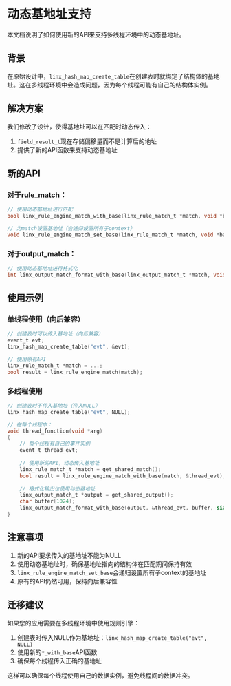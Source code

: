# 动态基地址支持

本文档说明了如何使用新的API来支持多线程环境中的动态基地址。

## 背景

在原始设计中，`linx_hash_map_create_table`在创建表时就绑定了结构体的基地址。这在多线程环境中会造成问题，因为每个线程可能有自己的结构体实例。

## 解决方案

我们修改了设计，使得基地址可以在匹配时动态传入：

1. `field_result_t`现在存储偏移量而不是计算后的地址
2. 提供了新的API函数来支持动态基地址

## 新的API

### 对于rule_match：

```c
// 使用动态基地址进行匹配
bool linx_rule_engine_match_with_base(linx_rule_match_t *match, void *base_addr);

// 为match设置基地址（会递归设置所有子context）
void linx_rule_engine_match_set_base(linx_rule_match_t *match, void *base_addr);
```

### 对于output_match：

```c
// 使用动态基地址进行格式化
int linx_output_match_format_with_base(linx_output_match_t *match, void *base_addr, char *buffer, size_t buffer_size);
```

## 使用示例

### 单线程使用（向后兼容）

```c
// 创建表时可以传入基地址（向后兼容）
event_t evt;
linx_hash_map_create_table("evt", &evt);

// 使用原有API
linx_rule_match_t *match = ...;
bool result = linx_rule_engine_match(match);
```

### 多线程使用

```c
// 创建表时不传入基地址（传入NULL）
linx_hash_map_create_table("evt", NULL);

// 在每个线程中：
void thread_function(void *arg)
{
    // 每个线程有自己的事件实例
    event_t thread_evt;
    
    // 使用新的API，动态传入基地址
    linx_rule_match_t *match = get_shared_match();
    bool result = linx_rule_engine_match_with_base(match, &thread_evt);
    
    // 格式化输出也使用动态基地址
    linx_output_match_t *output = get_shared_output();
    char buffer[1024];
    linx_output_match_format_with_base(output, &thread_evt, buffer, sizeof(buffer));
}
```

## 注意事项

1. 新的API要求传入的基地址不能为NULL
2. 使用动态基地址时，确保基地址指向的结构体在匹配期间保持有效
3. `linx_rule_engine_match_set_base`会递归设置所有子context的基地址
4. 原有的API仍然可用，保持向后兼容性

## 迁移建议

如果您的应用需要在多线程环境中使用规则引擎：

1. 创建表时传入NULL作为基地址：`linx_hash_map_create_table("evt", NULL)`
2. 使用新的`*_with_base`API函数
3. 确保每个线程传入正确的基地址

这样可以确保每个线程使用自己的数据实例，避免线程间的数据冲突。